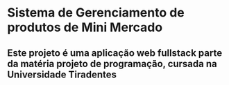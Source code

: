 # Sistema de Gerenciamento de produtos de Mini Mercado
## Este projeto é uma aplicação web fullstack parte da matéria projeto de programação, cursada na Universidade Tiradentes
